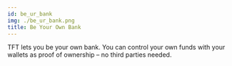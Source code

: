 ```yaml
---
id: be_ur_bank
img: ./be_ur_bank.png
title: Be Your Own Bank
---
```


TFT lets you be your own bank. You can control your own funds with your wallets as proof of ownership – no third parties needed.
